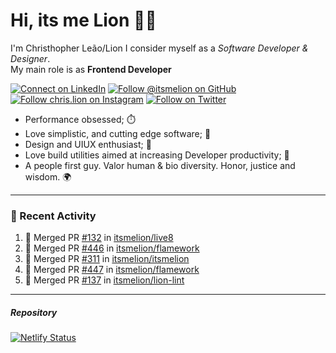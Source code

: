 # Hi, its me Lion 👋🦁

I'm Christhopher Leão/Lion
I consider myself as a _Software Developer & Designer_.<br/>My main role is as <b>Frontend Developer</b>
<br />

[![Connect on LinkedIn](https://img.shields.io/badge/--linkedin?label=LinkedIn&logo=LinkedIn&style=social)](https://www.linkedin.com/in/chrislion)
[![Follow @itsmelion on GitHub](https://img.shields.io/github/followers/itsmelion?label=follow%20%40itsmeLion&style=social)](https://github.com/itsmelion)
[![Follow chris.lion on Instagram](https://img.shields.io/badge/--instagram?label=@chris.lion&logo=Instagram&style=social)](https://instagram.com/chris.lion)
[![Follow on Twitter](https://img.shields.io/badge/--twitter?label=@ChrisLion_me&logo=Twitter&style=social)](https://twitter.com/chrislion_me)

- Performance obsessed; ⏱️
- Love simplistic, and cutting edge software; 📆
- Design and UIUX enthusiast; 🎨
- Love build utilities aimed at increasing Developer productivity; 🧰
- A people first guy. Valor human & bio diversity. Honor, justice and wisdom. 🌍

---
### 📰 Recent Activity

<!--START_SECTION:activity-->
1. 🎉 Merged PR [#132](https://github.com/itsmelion/live8/pull/132) in [itsmelion/live8](https://github.com/itsmelion/live8)
2. 🎉 Merged PR [#446](https://github.com/itsmelion/flamework/pull/446) in [itsmelion/flamework](https://github.com/itsmelion/flamework)
3. 🎉 Merged PR [#311](https://github.com/itsmelion/itsmelion/pull/311) in [itsmelion/itsmelion](https://github.com/itsmelion/itsmelion)
4. 🎉 Merged PR [#447](https://github.com/itsmelion/flamework/pull/447) in [itsmelion/flamework](https://github.com/itsmelion/flamework)
5. 🎉 Merged PR [#137](https://github.com/itsmelion/lion-lint/pull/137) in [itsmelion/lion-lint](https://github.com/itsmelion/lion-lint)
<!--END_SECTION:activity-->

___

##### Repository
[![Netlify Status](https://api.netlify.com/api/v1/badges/9e2e6136-1ab9-42fc-8d4e-188512d5d841/deploy-status)](https://app.netlify.com/sites/lion-portfolio/deploys)
